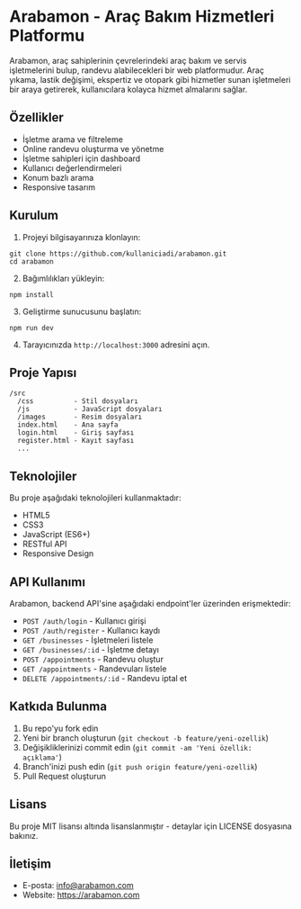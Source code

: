 # Arabamon - Araç Bakım Hizmetleri Platformu

Arabamon, araç sahiplerinin çevrelerindeki araç bakım ve servis işletmelerini bulup, randevu alabilecekleri bir web platformudur. Araç yıkama, lastik değişimi, ekspertiz ve otopark gibi hizmetler sunan işletmeleri bir araya getirerek, kullanıcılara kolayca hizmet almalarını sağlar.

## Özellikler

- İşletme arama ve filtreleme
- Online randevu oluşturma ve yönetme
- İşletme sahipleri için dashboard
- Kullanıcı değerlendirmeleri
- Konum bazlı arama
- Responsive tasarım

## Kurulum

1. Projeyi bilgisayarınıza klonlayın:
```
git clone https://github.com/kullaniciadi/arabamon.git
cd arabamon
```

2. Bağımlılıkları yükleyin:
```
npm install
```

3. Geliştirme sunucusunu başlatın:
```
npm run dev
```

4. Tarayıcınızda `http://localhost:3000` adresini açın.

## Proje Yapısı

```
/src
  /css          - Stil dosyaları
  /js           - JavaScript dosyaları
  /images       - Resim dosyaları
  index.html    - Ana sayfa
  login.html    - Giriş sayfası
  register.html - Kayıt sayfası
  ...
```

## Teknolojiler

Bu proje aşağıdaki teknolojileri kullanmaktadır:

- HTML5
- CSS3
- JavaScript (ES6+)
- RESTful API
- Responsive Design

## API Kullanımı

Arabamon, backend API'sine aşağıdaki endpoint'ler üzerinden erişmektedir:

- `POST /auth/login` - Kullanıcı girişi
- `POST /auth/register` - Kullanıcı kaydı
- `GET /businesses` - İşletmeleri listele
- `GET /businesses/:id` - İşletme detayı
- `POST /appointments` - Randevu oluştur
- `GET /appointments` - Randevuları listele
- `DELETE /appointments/:id` - Randevu iptal et

## Katkıda Bulunma

1. Bu repo'yu fork edin
2. Yeni bir branch oluşturun (`git checkout -b feature/yeni-ozellik`)
3. Değişikliklerinizi commit edin (`git commit -am 'Yeni özellik: açıklama'`)
4. Branch'inizi push edin (`git push origin feature/yeni-ozellik`)
5. Pull Request oluşturun

## Lisans

Bu proje MIT lisansı altında lisanslanmıştır - detaylar için LICENSE dosyasına bakınız.

## İletişim

- E-posta: info@arabamon.com
- Website: https://arabamon.com 